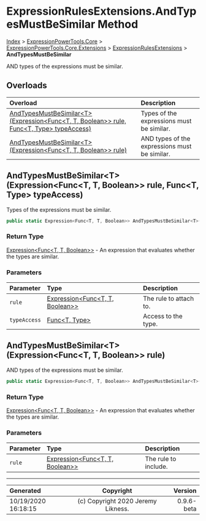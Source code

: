 ﻿# ExpressionRulesExtensions.AndTypesMustBeSimilar Method

[Index](../index.md) > [ExpressionPowerTools.Core](ExpressionPowerTools.Core.a.md) > [ExpressionPowerTools.Core.Extensions](ExpressionPowerTools.Core.Extensions.n.md) > [ExpressionRulesExtensions](ExpressionPowerTools.Core.Extensions.ExpressionRulesExtensions.cs.md) > **AndTypesMustBeSimilar**

AND types of the expressions must be similar.

## Overloads

| Overload | Description |
| :-- | :-- |
| [AndTypesMustBeSimilar&lt;T>(Expression&lt;Func&lt;T, T, Boolean>> rule, Func&lt;T, Type> typeAccess)](#andtypesmustbesimilartexpressionfunct-t-boolean-rule-funct-type-typeaccess) | Types of the expressions must be similar. |
| [AndTypesMustBeSimilar&lt;T>(Expression&lt;Func&lt;T, T, Boolean>> rule)](#andtypesmustbesimilartexpressionfunct-t-boolean-rule) | AND types of the expressions must be similar. |
## AndTypesMustBeSimilar&lt;T>(Expression&lt;Func&lt;T, T, Boolean>> rule, Func&lt;T, Type> typeAccess)

Types of the expressions must be similar.

```csharp
public static Expression<Func<T, T, Boolean>> AndTypesMustBeSimilar<T>(Expression<Func<T, T, Boolean>> rule, Func<T, Type> typeAccess)
```

### Return Type

 [Expression&lt;Func&lt;T, T, Boolean>>](https://docs.microsoft.com/dotnet/api/system.linq.expressions.expression-1)  - An expression that evaluates whether the types are similar.

### Parameters

| Parameter | Type | Description |
| :-- | :-- | :-- |
| `rule` | [Expression&lt;Func&lt;T, T, Boolean>>](https://docs.microsoft.com/dotnet/api/system.linq.expressions.expression-1) | The rule to attach to. |
| `typeAccess` | [Func&lt;T, Type>](https://docs.microsoft.com/dotnet/api/system.func-2) | Access to the type. |


## AndTypesMustBeSimilar&lt;T>(Expression&lt;Func&lt;T, T, Boolean>> rule)

AND types of the expressions must be similar.

```csharp
public static Expression<Func<T, T, Boolean>> AndTypesMustBeSimilar<T>(Expression<Func<T, T, Boolean>> rule)
```

### Return Type

 [Expression&lt;Func&lt;T, T, Boolean>>](https://docs.microsoft.com/dotnet/api/system.linq.expressions.expression-1)  - An expression that evaluates whether the types are similar.

### Parameters

| Parameter | Type | Description |
| :-- | :-- | :-- |
| `rule` | [Expression&lt;Func&lt;T, T, Boolean>>](https://docs.microsoft.com/dotnet/api/system.linq.expressions.expression-1) | The rule to include. |



---

| Generated | Copyright | Version |
| :-- | :-: | --: |
| 10/19/2020 16:18:15 | (c) Copyright 2020 Jeremy Likness. | 0.9.6-beta |
